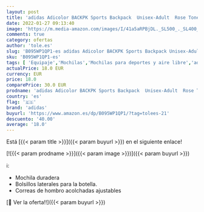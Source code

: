 ```yaml
---
layout: post
title: 'adidas Adicolor BACKPK Sports Backpack  Unisex-Adult  Rose Tone/Victory Crimson/White  NS'
date: 2022-01-27 09:13:40
image: 'https://m.media-amazon.com/images/I/41a5aRPBjDL._SL500_._SL400_.jpg'
comments: true
category: ofertas
author: 'tole.es'
slug: 'B095WP1QP1-es adidas Adicolor BACKPK Sports Backpack Unisex-Adult Rose...'
sku: 'B095WP1QP1-es'
tags: [ 'Equipaje','Mochilas','Mochilas para deportes y aire libre','adidas','backpack', ]
actualPrice: 18.0 EUR
currency: EUR
price: 18.0
comparePrice: 30.0 EUR
prodname: 'adidas Adicolor BACKPK Sports Backpack  Unisex-Adult  Rose Tone/Victory Crimson/White  NS'
country: 'es'
flag: '🇪🇸'
brand: 'adidas'
buyurl: 'https://www.amazon.es/dp/B095WP1QP1/?tag=tolees-21'
descuento: '40.00'
average: '18.0'
---
```


Está [{{< param title >}}]({{< param buyurl >}}) en el siguiente enlace!

[![{{< param prodname >}}]({{< param image >}})]({{< param buyurl >}})

ℹ️:

- Mochila duradera
- Bolsillos laterales para la botella.
- Correas de hombro acolchadas ajustables

[🛒 Ver la oferta!!]({{< param buyurl >}})
